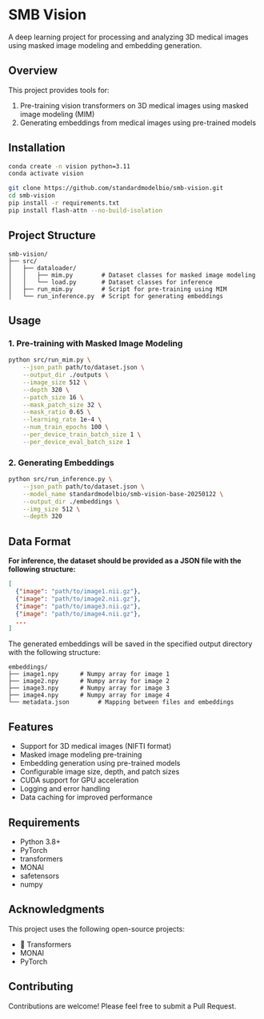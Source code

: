 # SMB Vision

A deep learning project for processing and analyzing 3D medical images using masked image modeling and embedding generation.

## Overview

This project provides tools for:
1. Pre-training vision transformers on 3D medical images using masked image modeling (MIM)
2. Generating embeddings from medical images using pre-trained models

## Installation

```bash
conda create -n vision python=3.11
conda activate vision

git clone https://github.com/standardmodelbio/smb-vision.git
cd smb-vision
pip install -r requirements.txt
pip install flash-attn --no-build-isolation
```

## Project Structure

```
smb-vision/
├── src/
│   ├── dataloader/
│   │   ├── mim.py        # Dataset classes for masked image modeling
│   │   └── load.py       # Dataset classes for inference
│   ├── run_mim.py        # Script for pre-training using MIM
│   └── run_inference.py  # Script for generating embeddings
```

## Usage

### 1. Pre-training with Masked Image Modeling

```bash
python src/run_mim.py \
    --json_path path/to/dataset.json \
    --output_dir ./outputs \
    --image_size 512 \
    --depth 320 \
    --patch_size 16 \
    --mask_patch_size 32 \
    --mask_ratio 0.65 \
    --learning_rate 1e-4 \
    --num_train_epochs 100 \
    --per_device_train_batch_size 1 \
    --per_device_eval_batch_size 1
```

### 2. Generating Embeddings

```bash
python src/run_inference.py \
    --json_path path/to/dataset.json \
    --model_name standardmodelbio/smb-vision-base-20250122 \
    --output_dir ./embeddings \
    --img_size 512 \
    --depth 320
```

## Data Format

**For inference, the dataset should be provided as a JSON file with the following structure:**

```json
[
  {"image": "path/to/image1.nii.gz"},
  {"image": "path/to/image2.nii.gz"},
  {"image": "path/to/image3.nii.gz"},
  {"image": "path/to/image4.nii.gz"},
  ...
]
```

The generated embeddings will be saved in the specified output directory with the following structure:

```
embeddings/
├── image1.npy      # Numpy array for image 1
├── image2.npy      # Numpy array for image 2
├── image3.npy      # Numpy array for image 3
├── image4.npy      # Numpy array for image 4
└── metadata.json        # Mapping between files and embeddings
```

## Features

- Support for 3D medical images (NIFTI format)
- Masked image modeling pre-training
- Embedding generation using pre-trained models
- Configurable image size, depth, and patch sizes
- CUDA support for GPU acceleration
- Logging and error handling
- Data caching for improved performance

## Requirements

- Python 3.8+
- PyTorch
- transformers
- MONAI
- safetensors
- numpy

## Acknowledgments

This project uses the following open-source projects:
- 🤗 Transformers
- MONAI
- PyTorch

## Contributing

Contributions are welcome! Please feel free to submit a Pull Request.
